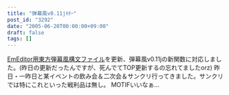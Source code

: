 ```yaml
---
title: "弾幕風v0.11jｷﾀｰ"
post_id: "3292"
date: "2005-06-20T00:00:00+09:00"
draft: false
tags: []
---
```



[EmEditor用東方弾幕風構文ファイル](/emeditor-danmakufu)を更新、弾幕風v0.11jの新関数に対応しました。(昨日の更新だったんですが、死んでてTOP更新するの忘れてましたorz) 昨日・一昨日と某イベントの飲み会＆二次会＆サンクリ行ってきました。サンクリでは特にこれといった戦利品は無し。  MOTIFいいなぁ…
